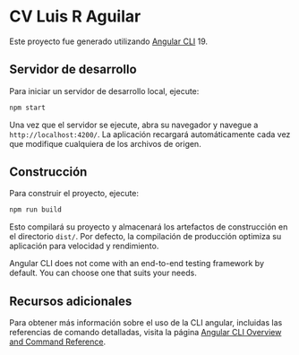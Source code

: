 # CV Luis R Aguilar

Este proyecto fue generado utilizando [Angular CLI](https://github.com/angular/angular-cli) 19.

## Servidor de desarrollo

Para iniciar un servidor de desarrollo local, ejecute:

```bash
npm start
```

Una vez que el servidor se ejecute, abra su navegador y navegue a `http://localhost:4200/`. La aplicación recargará automáticamente cada vez que modifique cualquiera de los archivos de origen.

## Construcción

Para construir el proyecto, ejecute:

```bash
npm run build
```

Esto compilará su proyecto y almacenará los artefactos de construcción en el directorio `dist/`. Por defecto, la compilación de producción optimiza su aplicación para velocidad y rendimiento.

Angular CLI does not come with an end-to-end testing framework by default. You can choose one that suits your needs.

## Recursos adicionales

Para obtener más información sobre el uso de la CLI angular, incluidas las referencias de comando detalladas, visita la página [Angular CLI Overview and Command Reference](https://angular.dev/tools/cli).
